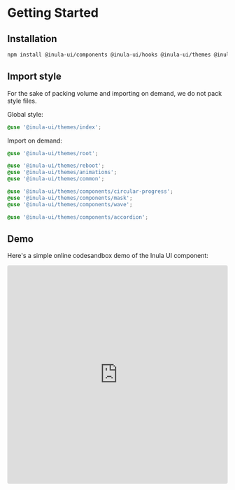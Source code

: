 # Getting Started

## Installation

```bash
npm install @inula-ui/components @inula-ui/hooks @inula-ui/themes @inula-ui/utils
```

## Import style

For the sake of packing volume and importing on demand, we do not pack style files.

Global style:

```scss
@use '@inula-ui/themes/index';
```

Import on demand:

```scss
@use '@inula-ui/themes/root';

@use '@inula-ui/themes/reboot';
@use '@inula-ui/themes/animations';
@use '@inula-ui/themes/common';

@use '@inula-ui/themes/components/circular-progress';
@use '@inula-ui/themes/components/mask';
@use '@inula-ui/themes/components/wave';

@use '@inula-ui/themes/components/accordion';
```

## Demo

Here's a simple online codesandbox demo of the Inula UI component:

<iframe
  src="https://codesandbox.io/embed/getting-started-22yzz3?fontsize=14&hidenavigation=1&theme=dark"
  style="width: 100%; height: 500px; overflow: hidden; border: 0; border-radius: 4px"
  title="getting-started"
  allow="accelerometer; ambient-light-sensor; camera; encrypted-media; geolocation; gyroscope; hid; microphone; midi; payment; usb; vr; xr-spatial-tracking"
  sandbox="allow-forms allow-modals allow-popups allow-presentation allow-same-origin allow-scripts"
></iframe>
